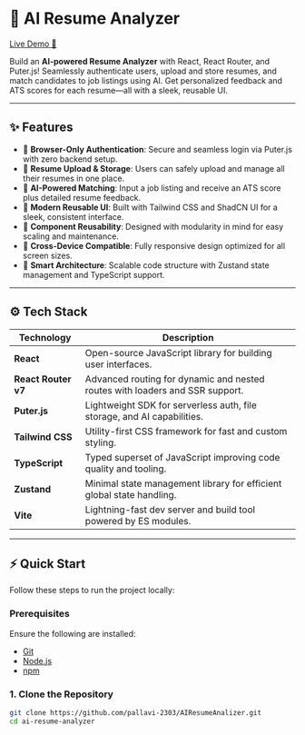 # 🧠 AI Resume Analyzer

[Live Demo 🚀](https://ai-resume-analizer.vercel.app)

Build an **AI-powered Resume Analyzer** with React, React Router, and Puter.js! Seamlessly authenticate users, upload and store resumes, and match candidates to job listings using AI. Get personalized feedback and ATS scores for each resume—all with a sleek, reusable UI.

---

## ✨ Features

- 🔐 **Browser-Only Authentication**: Secure and seamless login via Puter.js with zero backend setup.
- 📄 **Resume Upload & Storage**: Users can safely upload and manage all their resumes in one place.
- 🤖 **AI-Powered Matching**: Input a job listing and receive an ATS score plus detailed resume feedback.
- 🎨 **Modern Reusable UI**: Built with Tailwind CSS and ShadCN UI for a sleek, consistent interface.
- 🧩 **Component Reusability**: Designed with modularity in mind for easy scaling and maintenance.
- 📱 **Cross-Device Compatible**: Fully responsive design optimized for all screen sizes.
- 🧠 **Smart Architecture**: Scalable code structure with Zustand state management and TypeScript support.

---

## ⚙️ Tech Stack

| Technology     | Description |
|----------------|-------------|
| **React**      | Open-source JavaScript library for building user interfaces. |
| **React Router v7** | Advanced routing for dynamic and nested routes with loaders and SSR support. |
| **Puter.js**   | Lightweight SDK for serverless auth, file storage, and AI capabilities. |
| **Tailwind CSS** | Utility-first CSS framework for fast and custom styling. |
| **TypeScript** | Typed superset of JavaScript improving code quality and tooling. |
| **Zustand**    | Minimal state management library for efficient global state handling. |
| **Vite**       | Lightning-fast dev server and build tool powered by ES modules. |

---

## ⚡ Quick Start

Follow these steps to run the project locally:

### Prerequisites

Ensure the following are installed:

- [Git](https://git-scm.com/)
- [Node.js](https://nodejs.org/)
- [npm](https://www.npmjs.com/)

### 1. Clone the Repository

```bash
git clone https://github.com/pallavi-2303/AIResumeAnalizer.git
cd ai-resume-analyzer
